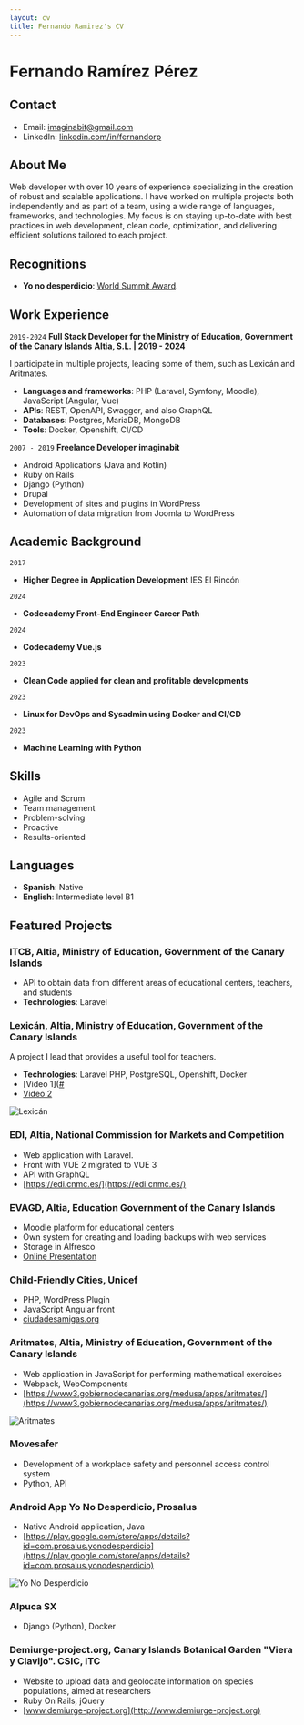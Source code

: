 ```yaml
---
layout: cv
title: Fernando Ramirez's CV
---
```

# Fernando Ramírez Pérez

## Contact

- Email: [imaginabit@gmail.com](mailto:imaginabit@gmail.com)
- LinkedIn: [linkedin.com/in/fernandorp](https://www.linkedin.com/in/fernandorp)

## About Me

Web developer with over 10 years of experience specializing in the creation of robust and scalable applications. I have worked on multiple projects both independently and as part of a team, using a wide range of languages, frameworks, and technologies. My focus is on staying up-to-date with best practices in web development, clean code, optimization, and delivering efficient solutions tailored to each project.

## Recognitions

- **Yo no desperdicio**: [World Summit Award](https://wsa-global.org/winner/yonodesperdicio-org/).

## Work Experience

`2019-2024`
__Full Stack Developer for the Ministry of Education, Government of the Canary Islands__
**Altia, S.L. | 2019 - 2024**

I participate in multiple projects, leading some of them, such as Lexicán and Aritmates.

- **Languages and frameworks**: PHP (Laravel, Symfony, Moodle), JavaScript (Angular, Vue)
- **APIs**: REST, OpenAPI, Swagger, and also GraphQL
- **Databases**: Postgres, MariaDB, MongoDB
- **Tools**: Docker, Openshift, CI/CD

`2007 - 2019`
__Freelance Developer__
**imaginabit**

- Android Applications (Java and Kotlin)
- Ruby on Rails
- Django (Python)
- Drupal
- Development of sites and plugins in WordPress
- Automation of data migration from Joomla to WordPress

## Academic Background

`2017`
- **Higher Degree in Application Development**
  IES El Rincón

`2024`
- **Codecademy Front-End Engineer Career Path**

`2024`
- **Codecademy Vue.js**

`2023`
- **Clean Code applied for clean and profitable developments**

`2023`
- **Linux for DevOps and Sysadmin using Docker and CI/CD**

`2023`
- **Machine Learning with Python**

## Skills

- Agile and Scrum
- Team management
- Problem-solving
- Proactive
- Results-oriented

## Languages

- **Spanish**: Native
- **English**: Intermediate level B1

## Featured Projects

### ITCB, Altia, Ministry of Education, Government of the Canary Islands

- API to obtain data from different areas of educational centers, teachers, and students
- **Technologies**: Laravel

### Lexicán, Altia, Ministry of Education, Government of the Canary Islands

A project I lead that provides a useful tool for teachers.

- **Technologies**: Laravel PHP, PostgreSQL, Openshift, Docker
- [Video 1]([#](https://www3.gobiernodecanarias.org/medusa/mediateca/ecoescuela/?attachment_id=6173)
- [Video 2](https://www3.gobiernodecanarias.org/medusa/mediateca/ecoescuela/?attachment_id=6172)

![Lexicán](link_to_image)

### EDI, Altia, National Commission for Markets and Competition

- Web application with Laravel.
- Front with VUE 2 migrated to VUE 3
- API with GraphQL
- [https://edi.cnmc.es/](https://edi.cnmc.es/)

### EVAGD, Altia, Education Government of the Canary Islands

- Moodle platform for educational centers
- Own system for creating and loading backups with web services
- Storage in Alfresco
- [Online Presentation](https://www3.gobiernodecanarias.org/medusa/ecoescuela/proyectoevagd/?p=3751)

### Child-Friendly Cities, Unicef

- PHP, WordPress Plugin
- JavaScript Angular front
- [ciudadesamigas.org](https://ciudadesamigas.org)

### Aritmates, Altia, Ministry of Education, Government of the Canary Islands

- Web application in JavaScript for performing mathematical exercises
- Webpack, WebComponents
- [https://www3.gobiernodecanarias.org/medusa/apps/aritmates/](https://www3.gobiernodecanarias.org/medusa/apps/aritmates/)

![Aritmates](link_to_image)

### Movesafer

- Development of a workplace safety and personnel access control system
- Python, API

### Android App Yo No Desperdicio, Prosalus

- Native Android application, Java
- [https://play.google.com/store/apps/details?id=com.prosalus.yonodesperdicio](https://play.google.com/store/apps/details?id=com.prosalus.yonodesperdicio)

![Yo No Desperdicio](link_to_image)

### Alpuca SX

- Django (Python), Docker

### Demiurge-project.org, Canary Islands Botanical Garden "Viera y Clavijo". CSIC, ITC

- Website to upload data and geolocate information on species populations, aimed at researchers
- Ruby On Rails,  jQuery
- [www.demiurge-project.org](http://www.demiurge-project.org)




<!-- ### Footer

Last updated: November 2024 -->


